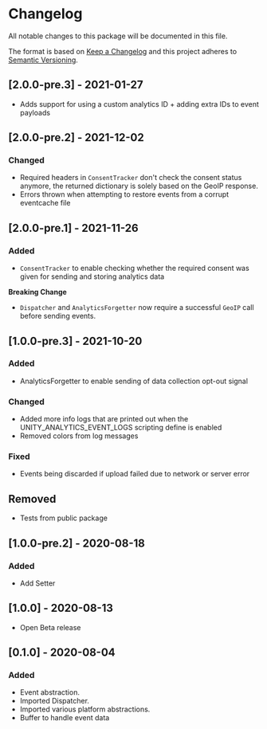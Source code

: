 # Changelog
All notable changes to this package will be documented in this file.

The format is based on [Keep a Changelog](http://keepachangelog.com/en/1.0.0/)
and this project adheres to [Semantic Versioning](http://semver.org/spec/v2.0.0.html).

## [2.0.0-pre.3] - 2021-01-27

* Adds support for using a custom analytics ID + adding extra IDs to event payloads

## [2.0.0-pre.2] - 2021-12-02

### Changed

* Required headers in `ConsentTracker` don't check the consent status anymore, the returned dictionary is solely based on the GeoIP response.
* Errors thrown when attempting to restore events from a corrupt eventcache file

## [2.0.0-pre.1] - 2021-11-26

### Added

* `ConsentTracker` to enable checking whether the required consent was given for sending and storing analytics data

**Breaking Change**
* `Dispatcher` and `AnalyticsForgetter` now require a successful `GeoIP` call before sending events.

## [1.0.0-pre.3] - 2021-10-20

### Added

* AnalyticsForgetter to enable sending of data collection opt-out signal

### Changed

* Added more info logs that are printed out when the UNITY_ANALYTICS_EVENT_LOGS scripting define is enabled
* Removed colors from log messages

### Fixed

* Events being discarded if upload failed due to network or server error

## Removed

- Tests from public package

## [1.0.0-pre.2] - 2020-08-18

### Added

* Add Setter

## [1.0.0] - 2020-08-13

* Open Beta release

## [0.1.0] - 2020-08-04

### Added

* Event abstraction.
* Imported Dispatcher.
* Imported various platform abstractions.
* Buffer to handle event data 

